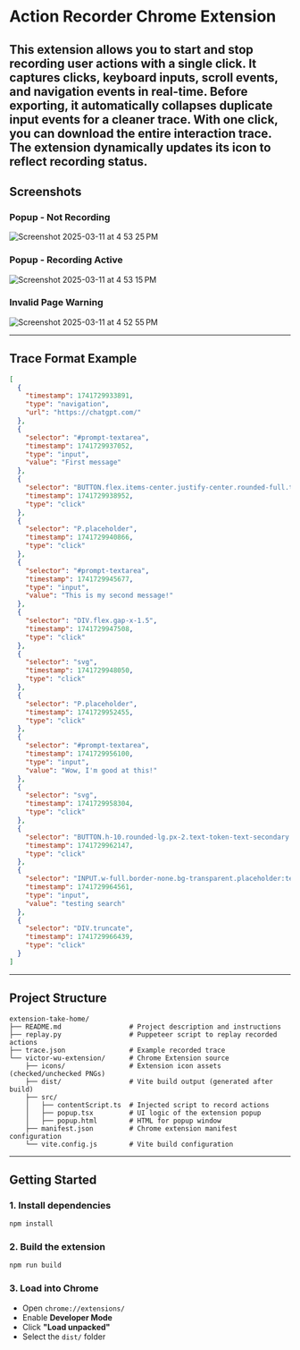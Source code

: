 # Action Recorder Chrome Extension

This extension allows you to start and stop recording user actions with a single click. It captures clicks, keyboard inputs, scroll events, and navigation events in real-time. Before exporting, it automatically collapses duplicate input events for a cleaner trace. With one click, you can download the entire interaction trace. The extension dynamically updates its icon to reflect recording status.
---

## Screenshots

### Popup - Not Recording
![Screenshot 2025-03-11 at 4 53 25 PM](https://github.com/user-attachments/assets/f4e8f5dc-bd8e-46ce-917b-e5aa48d765b8)
### Popup - Recording Active
![Screenshot 2025-03-11 at 4 53 15 PM](https://github.com/user-attachments/assets/3c9c1b9c-7900-4490-bf91-4d8622f15b5d)
### Invalid Page Warning
![Screenshot 2025-03-11 at 4 52 55 PM](https://github.com/user-attachments/assets/02fe963c-5b2c-422d-9854-fa182c316582)

---

## Trace Format Example

```json
[
  {
    "timestamp": 1741729933891,
    "type": "navigation",
    "url": "https://chatgpt.com/"
  },
  {
    "selector": "#prompt-textarea",
    "timestamp": 1741729937052,
    "type": "input",
    "value": "First message"
  },
  {
    "selector": "BUTTON.flex.items-center.justify-center.rounded-full.transition-colors.hover:opacity-70.focus-visible:outline-none.focus-visible:outline-black.disabled:text-[#f4f4f4].disabled:hover:opacity-100.dark:focus-visible:outline-white.disabled:dark:bg-token-text-quaternary.dark:disabled:text-token-main-surface-secondary.bg-black.text-white.disabled:bg-[#D7D7D7].dark:bg-white.dark:text-black.h-9.w-9 > svg",
    "timestamp": 1741729938952,
    "type": "click"
  },
  {
    "selector": "P.placeholder",
    "timestamp": 1741729940866,
    "type": "click"
  },
  {
    "selector": "#prompt-textarea",
    "timestamp": 1741729945677,
    "type": "input",
    "value": "This is my second message!"
  },
  {
    "selector": "DIV.flex.gap-x-1.5",
    "timestamp": 1741729947508,
    "type": "click"
  },
  {
    "selector": "svg",
    "timestamp": 1741729948050,
    "type": "click"
  },
  {
    "selector": "P.placeholder",
    "timestamp": 1741729952455,
    "type": "click"
  },
  {
    "selector": "#prompt-textarea",
    "timestamp": 1741729956100,
    "type": "input",
    "value": "Wow, I'm good at this!"
  },
  {
    "selector": "svg",
    "timestamp": 1741729958304,
    "type": "click"
  },
  {
    "selector": "BUTTON.h-10.rounded-lg.px-2.text-token-text-secondary.focus-visible:bg-token-surface-hover.focus-visible:outline-0.enabled:hover:bg-token-surface-hover.disabled:text-token-text-quaternary",
    "timestamp": 1741729962147,
    "type": "click"
  },
  {
    "selector": "INPUT.w-full.border-none.bg-transparent.placeholder:text-token-text-tertiary.focus:border-transparent.focus:outline-none.focus:ring-0",
    "timestamp": 1741729964561,
    "type": "input",
    "value": "testing search"
  },
  {
    "selector": "DIV.truncate",
    "timestamp": 1741729966439,
    "type": "click"
  }
]
```
---

## Project Structure

```
extension-take-home/
├── README.md                 # Project description and instructions
├── replay.py                 # Puppeteer script to replay recorded actions
├── trace.json                # Example recorded trace
└── victor-wu-extension/      # Chrome Extension source
    ├── icons/                # Extension icon assets (checked/unchecked PNGs)
    ├── dist/                 # Vite build output (generated after build)
    ├── src/
    │   ├── contentScript.ts  # Injected script to record actions
    │   ├── popup.tsx         # UI logic of the extension popup
    │   ├── popup.html        # HTML for popup window
    ├── manifest.json         # Chrome extension manifest configuration
    └── vite.config.js        # Vite build configuration
```

---

## Getting Started

### 1. Install dependencies

```bash
npm install
```

### 2. Build the extension

```bash
npm run build
```

### 3. Load into Chrome

- Open `chrome://extensions/`
- Enable **Developer Mode**
- Click **"Load unpacked"**
- Select the `dist/` folder

